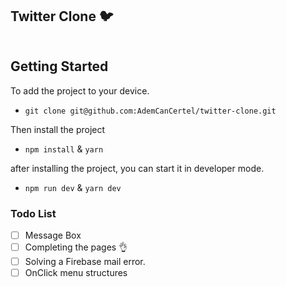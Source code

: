 ## Twitter Clone 🐦


<img src=""/>

## Getting Started
  To add the project to your device.
  - `git clone git@github.com:AdemCanCertel/twitter-clone.git`

  Then install the project
  - `npm install` & `yarn`

  after installing the project, you can start it in developer mode.
  - `npm run dev` & `yarn dev`

### Todo List 
  - [ ] Message Box 
  - [ ] Completing the pages 👌
  - [ ] Solving a Firebase mail error.
  - [ ] OnClick menu structures